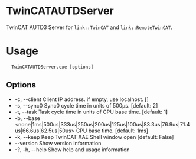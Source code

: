 # TwinCATAUTDServer

TwinCAT AUTD3 Server for `link::TwinCAT` and `link::RemoteTwinCAT`.

# Usage

```
  TwinCATAUTDServer.exe [options]
```

## Options
* -c, --client <client>                                                                              Client IP address. if empty, use localhost. []
* -s, --sync0 <sync0>                                                                                Sync0 cycle time in units of 500μs. [default: 2]
* -t, --task <task>                                                                                  Task cycle time in units of CPU base time. [default: 1]
* -b, --base <none|1ms|500us|333us|250us|200us|125us|100us|83.3us|76.9us|71.4us|66.6us|62.5us|50us>  CPU base time. [default: 1ms]
* -k, --keep                                                                                         Keep TwinCAT XAE Shell window open [default: False]
* --version                                                                                          Show version information
* -?, -h, --help                                                                                     Show help and usage information